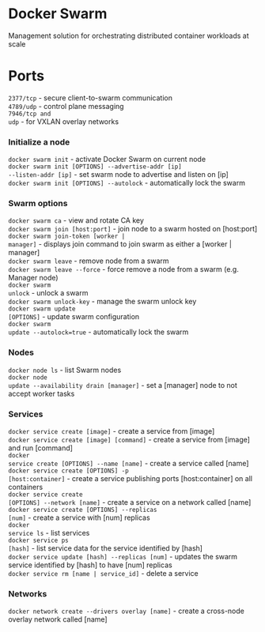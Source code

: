 # Docker Swarm

Management solution for orchestrating distributed container workloads at scale

# Ports

<code>2377/tcp</code> - secure client-to-swarm communication</br>
<code>4789/udp</code> - control plane messaging</br>
<code>7946/tcp and udp</code> - for VXLAN overlay networks</br>

### Initialize a node

<code>docker swarm init</code> - activate Docker Swarm on current node</br>
<code>docker swarm init [OPTIONS] --advertise-addr [ip] --listen-addr [ip]</code> - set swarm node to advertise and listen on [ip]</br>
<code>docker swarm init [OPTIONS] --autolock</code> - automatically lock the swarm</br>

### Swarm options

<code>docker swarm ca</code> - view and rotate CA key</br>
<code>docker swarm join [host:port]</code> - join node to a swarm hosted on [host:port]</br>
<code>docker swarm join-token [worker | manager]</code> - displays join command to join swarm as either a [worker | manager]</br>
<code>docker swarm leave</code> - remove node from a swarm</br>
<code>docker swarm leave --force</code> - force remove a node from a swarm (e.g. Manager node)</br>
<code>docker swarm unlock</code> - unlock a swarm</br>
<code>docker swarm unlock-key</code> - manage the swarm unlock key</br>
<code>docker swarm update [OPTIONS]</code> - update swarm configuration</br>
<code>docker swarm update --autolock=true</code> - automatically lock the swarm</br>

### Nodes

<code>docker node ls</code> - list Swarm nodes</br>
<code>docker node update --availability drain [manager]</code> - set a [manager] node to not accept worker tasks</br>

### Services

<code>docker service create [image]</code> - create a service from [image]</br>
<code>docker service create [image] [command]</code> - create a service from [image] and run [command]</br>
<code>docker service create [OPTIONS] --name [name]</code> - create a service called [name]</br>
<code>docker service create [OPTIONS] -p [host:container]</code> - create a service publishing ports [host:container] on all containers</br>
<code>docker service create [OPTIONS] --network [name]</code> - create a service on a network called [name]</br>
<code>docker service create [OPTIONS] --replicas [num]</code> - create a service with [num] replicas</br>
<code>docker service ls</code> - list services</br>
<code>docker service ps [hash]</code> - list service data for the service identified by [hash]</br>
<code>docker service update [hash] --replicas [num]</code> - updates the swarm service identified by [hash] to have [num] replicas</br>
<code>docker service rm [name | service_id]</code> - delete a service</br>

### Networks
 
<code>docker network create --drivers overlay [name]</code> - create a cross-node overlay network called [name]</br>